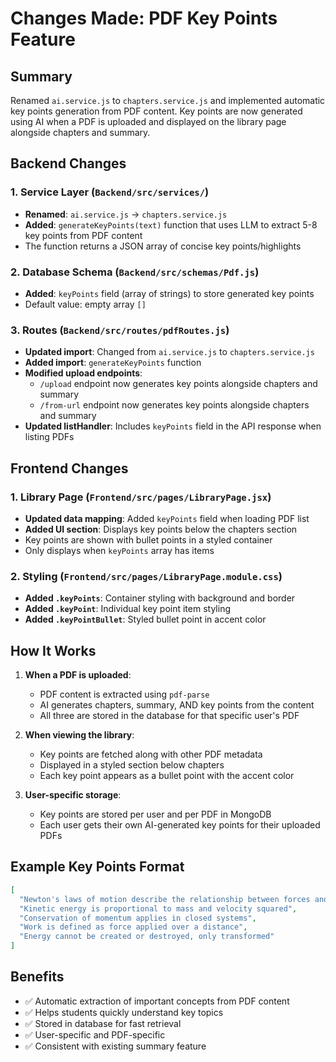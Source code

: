 # Changes Made: PDF Key Points Feature

## Summary
Renamed `ai.service.js` to `chapters.service.js` and implemented automatic key points generation from PDF content. Key points are now generated using AI when a PDF is uploaded and displayed on the library page alongside chapters and summary.

## Backend Changes

### 1. Service Layer (`Backend/src/services/`)
- **Renamed**: `ai.service.js` → `chapters.service.js`
- **Added**: `generateKeyPoints(text)` function that uses LLM to extract 5-8 key points from PDF content
- The function returns a JSON array of concise key points/highlights

### 2. Database Schema (`Backend/src/schemas/Pdf.js`)
- **Added**: `keyPoints` field (array of strings) to store generated key points
- Default value: empty array `[]`

### 3. Routes (`Backend/src/routes/pdfRoutes.js`)
- **Updated import**: Changed from `ai.service.js` to `chapters.service.js`
- **Added import**: `generateKeyPoints` function
- **Modified upload endpoints**:
  - `/upload` endpoint now generates key points alongside chapters and summary
  - `/from-url` endpoint now generates key points alongside chapters and summary
- **Updated listHandler**: Includes `keyPoints` field in the API response when listing PDFs

## Frontend Changes

### 1. Library Page (`Frontend/src/pages/LibraryPage.jsx`)
- **Updated data mapping**: Added `keyPoints` field when loading PDF list
- **Added UI section**: Displays key points below the chapters section
- Key points are shown with bullet points in a styled container
- Only displays when `keyPoints` array has items

### 2. Styling (`Frontend/src/pages/LibraryPage.module.css`)
- **Added `.keyPoints`**: Container styling with background and border
- **Added `.keyPoint`**: Individual key point item styling
- **Added `.keyPointBullet`**: Styled bullet point in accent color

## How It Works

1. **When a PDF is uploaded**:
   - PDF content is extracted using `pdf-parse`
   - AI generates chapters, summary, AND key points from the content
   - All three are stored in the database for that specific user's PDF

2. **When viewing the library**:
   - Key points are fetched along with other PDF metadata
   - Displayed in a styled section below chapters
   - Each key point appears as a bullet point with the accent color

3. **User-specific storage**:
   - Key points are stored per user and per PDF in MongoDB
   - Each user gets their own AI-generated key points for their uploaded PDFs

## Example Key Points Format
```json
[
  "Newton's laws of motion describe the relationship between forces and motion",
  "Kinetic energy is proportional to mass and velocity squared",
  "Conservation of momentum applies in closed systems",
  "Work is defined as force applied over a distance",
  "Energy cannot be created or destroyed, only transformed"
]
```

## Benefits
- ✅ Automatic extraction of important concepts from PDF content
- ✅ Helps students quickly understand key topics
- ✅ Stored in database for fast retrieval
- ✅ User-specific and PDF-specific
- ✅ Consistent with existing summary feature
